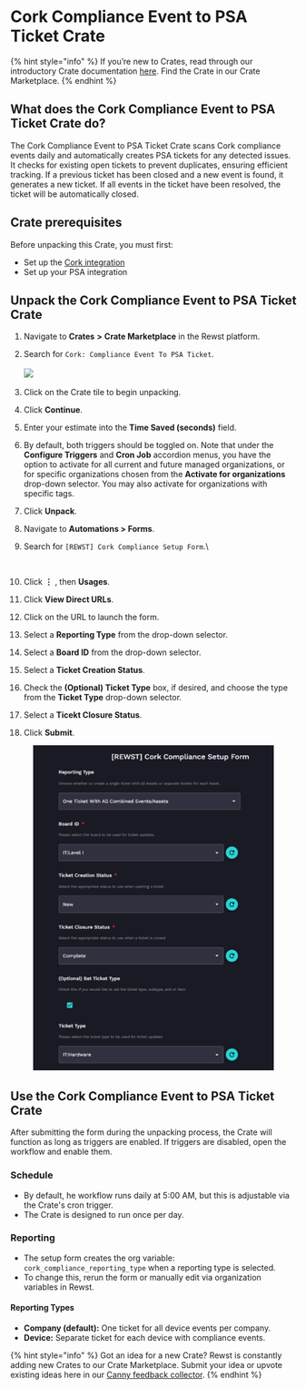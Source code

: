 # Cork Compliance Event to PSA Ticket Crate

{% hint style="info" %}
&#x20;If you’re new to Crates, read through our introductory Crate documentation [here](https://docs.rewst.help/prebuilt-automations/crates). Find the Crate in our Crate Marketplace.
{% endhint %}

## What does the Cork Compliance Event to PSA Ticket Crate do?

The Cork Compliance Event to PSA Ticket Crate scans Cork compliance events daily and automatically creates PSA tickets for any detected issues. It checks for existing open tickets to prevent duplicates, ensuring efficient tracking. If a previous ticket has been closed and a new event is found, it generates a new ticket. If all events in the ticket have been resolved, the ticket will be automatically closed.

## Crate prerequisites

Before unpacking this Crate, you must first:

* Set up the [Cork integration](../../configuration/integrations/integration-guides/cork-integration.md)
* Set up your PSA integration

## Unpack the Cork Compliance Event to PSA Ticket Crate

1. Navigate to **Crates** **>** **Crate Marketplace** in the Rewst platform.
2. Search for `Cork: Compliance Event To PSA Ticket`.\
   \
   ![](<../../../.gitbook/assets/Screenshot 2025-06-09 at 11.41.23 AM.png>)
3. Click on the Crate tile to begin unpacking.
4. Click **Continue**.
5. Enter your estimate into the **Time Saved (seconds)** field.
6. By default, both triggers should be toggled on. Note that under the **Configure Triggers** and **Cron Job** accordion menus, you have the option to activate for all current and future managed organizations, or for specific organizations chosen from the **Activate for organizations** drop-down selector. You may also activate for organizations with specific tags.&#x20;
7. Click **Unpack**.
8. Navigate to **Automations > Forms**.
9.  Search for `[REWST] Cork Compliance Setup Form`.\


    <figure><img src="../../../.gitbook/assets/Screenshot 2025-06-09 at 11.46.48 AM.png" alt=""><figcaption></figcaption></figure>
10. Click **⋮** , then **Usages**.
11. Click **View Direct URLs**.
12. Click on the URL to launch the form.
13. Select a **Reporting Type** from the drop-down selector.
14. Select a **Board ID** from the drop-down selector.
15. Select a **Ticket Creation Status**.
16. Check the **(Optional) Ticket Type** box, if desired, and choose the type from the **Ticket Type** drop-down selector.
17. Select a **Ticekt Closure Status**.
18. Click **Submit**.

<figure><img src="../../../.gitbook/assets/image (70).png" alt=""><figcaption></figcaption></figure>

## Use the Cork Compliance Event to PSA Ticket Crate

After submitting the form during the unpacking process, the Crate will function as long as triggers are enabled. If triggers are disabled, open the workflow and enable them.

### Schedule

* By default, he workflow runs daily at 5:00 AM, but this is adjustable via the Crate's cron trigger.
* The Crate is designed to run once per day.

### Reporting

* The setup form creates the org variable: `cork_compliance_reporting_type` when a reporting type is selected.
* To change this, rerun the form or manually edit via organization variables in Rewst.

#### Reporting Types

* **Company (default):** One ticket for all device events per company.
* **Device:** Separate ticket for each device with compliance events.



{% hint style="info" %}
Got an idea for a new Crate? Rewst is constantly adding new Crates to our Crate Marketplace. Submit your idea or upvote existing ideas here in our [Canny feedback collector](https://rewst.canny.io/crates).
{% endhint %}
